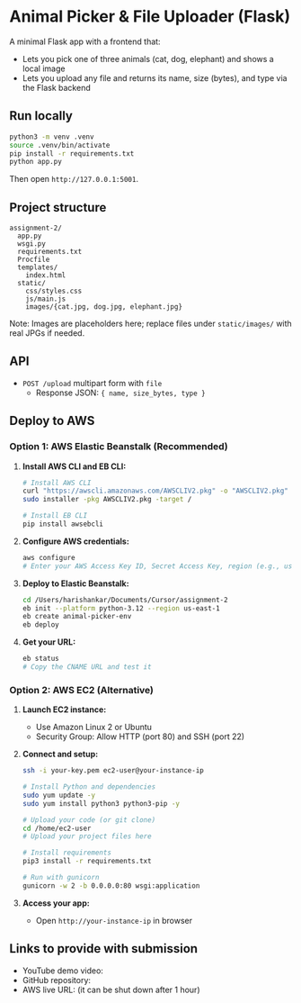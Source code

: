 # Animal Picker & File Uploader (Flask)

A minimal Flask app with a frontend that:
- Lets you pick one of three animals (cat, dog, elephant) and shows a local image
- Lets you upload any file and returns its name, size (bytes), and type via the Flask backend

## Run locally

```bash
python3 -m venv .venv
source .venv/bin/activate
pip install -r requirements.txt
python app.py
```
Then open `http://127.0.0.1:5001`.

## Project structure

```
assignment-2/
  app.py
  wsgi.py
  requirements.txt
  Procfile
  templates/
    index.html
  static/
    css/styles.css
    js/main.js
    images/{cat.jpg, dog.jpg, elephant.jpg}
```

Note: Images are placeholders here; replace files under `static/images/` with real JPGs if needed.

## API

- `POST /upload` multipart form with `file`
  - Response JSON: `{ name, size_bytes, type }`

## Deploy to AWS

### Option 1: AWS Elastic Beanstalk (Recommended)

1. **Install AWS CLI and EB CLI:**
   ```bash
   # Install AWS CLI
   curl "https://awscli.amazonaws.com/AWSCLIV2.pkg" -o "AWSCLIV2.pkg"
   sudo installer -pkg AWSCLIV2.pkg -target /
   
   # Install EB CLI
   pip install awsebcli
   ```

2. **Configure AWS credentials:**
   ```bash
   aws configure
   # Enter your AWS Access Key ID, Secret Access Key, region (e.g., us-east-1)
   ```

3. **Deploy to Elastic Beanstalk:**
   ```bash
   cd /Users/harishankar/Documents/Cursor/assignment-2
   eb init --platform python-3.12 --region us-east-1
   eb create animal-picker-env
   eb deploy
   ```

4. **Get your URL:**
   ```bash
   eb status
   # Copy the CNAME URL and test it
   ```

### Option 2: AWS EC2 (Alternative)

1. **Launch EC2 instance:**
   - Use Amazon Linux 2 or Ubuntu
   - Security Group: Allow HTTP (port 80) and SSH (port 22)

2. **Connect and setup:**
   ```bash
   ssh -i your-key.pem ec2-user@your-instance-ip
   
   # Install Python and dependencies
   sudo yum update -y
   sudo yum install python3 python3-pip -y
   
   # Upload your code (or git clone)
   cd /home/ec2-user
   # Upload your project files here
   
   # Install requirements
   pip3 install -r requirements.txt
   
   # Run with gunicorn
   gunicorn -w 2 -b 0.0.0.0:80 wsgi:application
   ```

3. **Access your app:**
   - Open `http://your-instance-ip` in browser

## Links to provide with submission

- YouTube demo video: <paste link here>
- GitHub repository: <paste link here>
- AWS live URL: <paste link here> (it can be shut down after 1 hour)

